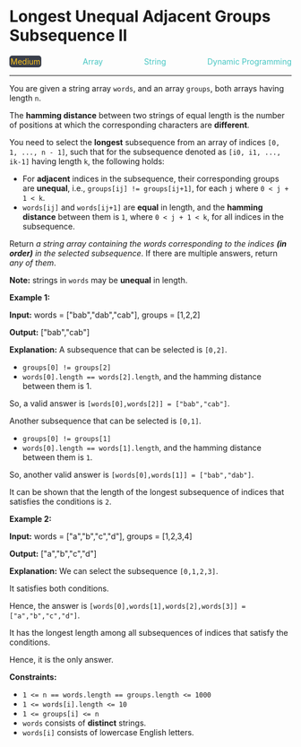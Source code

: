# Longest Unequal Adjacent Groups Subsequence II

<div style="display: flex; justify-content: space-between; align-items: center">
<div style="color: #fac31d;
padding: 2px; background-color: #3a3f4b; border-radius: 5px;">Medium</div>
<div style="color: #46c6c2">Array</div>
<div style="color: #46c6c2">String</div>
<div style="color: #46c6c2">Dynamic Programming</div>
</div>

---

You are given a string array `words`, and an array `groups`, both arrays having length `n`.

The **hamming distance** between two strings of equal length is the number of positions at which the corresponding characters are **different**.

You need to select the **longest** subsequence from an array of indices `[0, 1, ..., n - 1]`, such that for the subsequence denoted as `[i0, i1, ..., ik-1]` having length `k`, the following holds:

*   For **adjacent** indices in the subsequence, their corresponding groups are **unequal**, i.e., `groups[ij] != groups[ij+1]`, for each `j` where `0 < j + 1 < k`.
*   `words[ij]` and `words[ij+1]` are **equal** in length, and the **hamming distance** between them is `1`, where `0 < j + 1 < k`, for all indices in the subsequence.

Return _a string array containing the words corresponding to the indices **(in order)** in the selected subsequence_. If there are multiple answers, return _any of them_.

**Note:** strings in `words` may be **unequal** in length.

**Example 1:**

**Input:** words = \["bab","dab","cab"\], groups = \[1,2,2\]

**Output:** \["bab","cab"\]

**Explanation:** A subsequence that can be selected is `[0,2]`.

*   `groups[0] != groups[2]`
*   `words[0].length == words[2].length`, and the hamming distance between them is 1.

So, a valid answer is `[words[0],words[2]] = ["bab","cab"]`.

Another subsequence that can be selected is `[0,1]`.

*   `groups[0] != groups[1]`
*   `words[0].length == words[1].length`, and the hamming distance between them is `1`.

So, another valid answer is `[words[0],words[1]] = ["bab","dab"]`.

It can be shown that the length of the longest subsequence of indices that satisfies the conditions is `2`.

**Example 2:**

**Input:** words = \["a","b","c","d"\], groups = \[1,2,3,4\]

**Output:** \["a","b","c","d"\]

**Explanation:** We can select the subsequence `[0,1,2,3]`.

It satisfies both conditions.

Hence, the answer is `[words[0],words[1],words[2],words[3]] = ["a","b","c","d"]`.

It has the longest length among all subsequences of indices that satisfy the conditions.

Hence, it is the only answer.

**Constraints:**

*   `1 <= n == words.length == groups.length <= 1000`
*   `1 <= words[i].length <= 10`
*   `1 <= groups[i] <= n`
*   `words` consists of **distinct** strings.
*   `words[i]` consists of lowercase English letters.